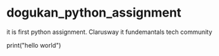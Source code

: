 # dogukan_python_assignment

it is first python assignment.
Clarusway it fundemantals tech community

print("hello world")
